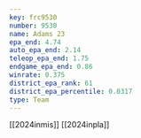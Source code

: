 ```yaml
---
key: frc9530
number: 9530
name: Adams 23
epa_end: 4.74
auto_epa_end: 2.14
teleop_epa_end: 1.75
endgame_epa_end: 0.86
winrate: 0.375
district_epa_rank: 61
district_epa_percentile: 0.0317
type: Team
---
```

[[2024inmis]]
[[2024inpla]]
